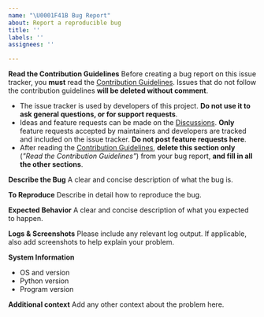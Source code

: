 ```yaml
---
name: "\U0001F41B Bug Report"
about: Report a reproducible bug
title: ''
labels: ''
assignees: ''

---
```


**Read the Contribution Guidelines**
Before creating a bug report on this issue tracker, you **must** read the [Contribution Guidelines](https://github.com/markqvist/Reticulum/blob/master/Contributing.md). Issues that do not follow the contribution guidelines **will be deleted without comment**.

- The issue tracker is used by developers of this project. **Do not use it to ask general questions, or for support requests**.
- Ideas and feature requests can be made on the [Discussions](https://github.com/markqvist/Reticulum/discussions). **Only** feature requests accepted by maintainers and developers are tracked and included on the issue tracker. **Do not post feature requests here**.
- After reading the [Contribution Guidelines](https://github.com/markqvist/Reticulum/blob/master/Contributing.md), **delete this section only** (*"Read the Contribution Guidelines"*) from your bug report, **and fill in all the other sections**.

**Describe the Bug**
A clear and concise description of what the bug is.

**To Reproduce**
Describe in detail how to reproduce the bug.

**Expected Behavior**
A clear and concise description of what you expected to happen.

**Logs & Screenshots**
Please include any relevant log output. If applicable, also add screenshots to help explain your problem.

**System Information**
- OS and version
- Python version
- Program version

**Additional context**
Add any other context about the problem here.
